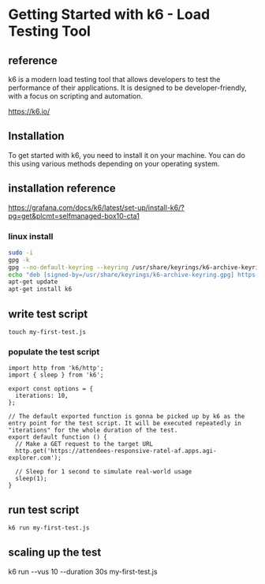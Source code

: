 # Getting Started with k6 - Load Testing Tool
## reference
k6 is a modern load testing tool that allows developers to test the performance of their applications. It is designed to be developer-friendly, with a focus on scripting and automation.

https://k6.io/


## Installation
To get started with k6, you need to install it on your machine. You can do this using various methods depending on your operating system.

## installation reference

https://grafana.com/docs/k6/latest/set-up/install-k6/?pg=get&plcmt=selfmanaged-box10-cta1 

### linux install
```bash
sudo -i
gpg -k
gpg --no-default-keyring --keyring /usr/share/keyrings/k6-archive-keyring.gpg --keyserver hkp://keyserver.ubuntu.com:80 --recv-keys C5AD17C747E3415A3642D57D77C6C491D6AC1D69
echo "deb [signed-by=/usr/share/keyrings/k6-archive-keyring.gpg] https://dl.k6.io/deb stable main" | tee /etc/apt/sources.list.d/k6.list
apt-get update
apt-get install k6
```

## write test script
```
touch my-first-test.js
```
### populate the test script
```
import http from 'k6/http';
import { sleep } from 'k6';

export const options = {
  iterations: 10,
};

// The default exported function is gonna be picked up by k6 as the entry point for the test script. It will be executed repeatedly in "iterations" for the whole duration of the test.
export default function () {
  // Make a GET request to the target URL
  http.get('https://attendees-responsive-ratel-af.apps.agi-explorer.com');

  // Sleep for 1 second to simulate real-world usage
  sleep(1);
}
```

## run test script
```bash
k6 run my-first-test.js
```

## scaling up the test
k6 run --vus 10 --duration 30s my-first-test.js
